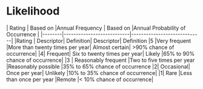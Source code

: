 # Likelihood


| Rating | Based on |Annual Frequency | Based on |Annual Probability of Occurrence |
|--------|---------------------------|-----------------------------|
|Rating |	Descriptor|	Definition|	Descriptor|	Definition
|5	|Very frequent	|More than twenty times per year|	Almost certain|	>90% chance of occurrence|
|4|	Frequent|	Six to twenty times per year|	Likely	|65% to 90% chance of occurrence|
|3 |	Reasonably frequent	|Two to five times per year	|Reasonably possible	|35% to 65% chance of occurrence
|2|	Occasional|	Once per year|	Unlikely	|10% to 35% chance of occurrence|
|1|	Rare	|Less than once per year	|Remote	|< 10% chance of occurrence|
